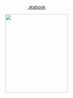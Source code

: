 <div align="center"> ‎‎‎ ‎

 
 ‎‎‎<a href="https://taiga.atabook.org"> atabook</a>   
 
 </div> 


<p align="center"> <img src="https://i.imgur.com/fEWsFVw.png" width="200" height="250"> </p>
<p align="center"> 
 
